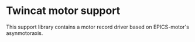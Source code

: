 # Twincat motor support

This support library contains a motor record driver based on EPICS-motor's asynmotoraxis. 
